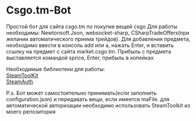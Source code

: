 # Csgo.tm-Bot
Простой бот для сайта csgo.tm по покупке вещей csgo
Для работы необходимы: Newtonsoft.Json, websocket-sharp, CSharpTradeOffers(при желании автоматического приема трейдов).
Для добавления предмета, необходимо ввести в консоль add или a, нажать Enter, и вставить ссылку на предмет с сайта market.csgo.tm.
Прибыль с предмета выставляется командой sprice, Enter, прибыль в копейках

Необходимые библиотеки для работы:<br>
   <a href="https://github.com/FatherFoxxy/SteamToolkit">SteamToolKit</a><br>
   <a href="https://github.com/geel9/SteamAuth">SteamAuth</a>
   
P.s. Бот может самостоятельно принимать(если заполнить configuration.json) и передавать вещи, если имеется maFile. для автоматической авторизации необходимо использовать SteamToolkit из моего репозитория
